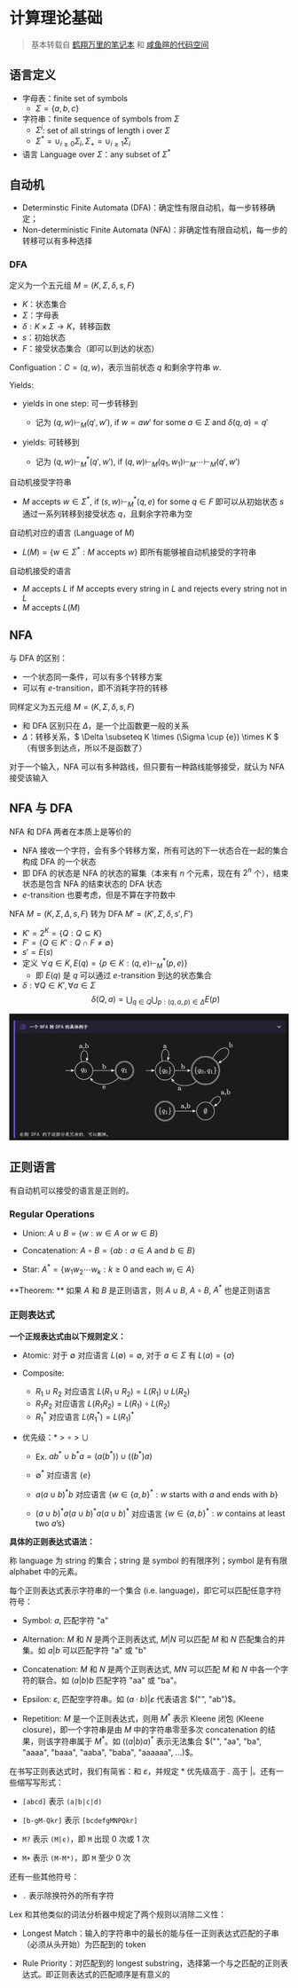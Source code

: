 # 计算理论基础

> 基本转载自 [鹤翔万里的笔记本](https://note.tonycrane.cc/cs/tcs/toc/topic1/) 和 [咸鱼暄的代码空间](https://xuan-insr.github.io/compile_principle/1%20Lexical%20Analysis/#22-%E6%AD%A3%E5%88%99%E8%A1%A8%E8%BE%BE%E5%BC%8F--regular-expressions)

## 语言定义

- 字母表：finite set of symbols
  - $\Sigma = \{a,b,c\}$
- 字符串：finite sequence of symbols from $\Sigma$
  - $\Sigma^i$: set of all strings of length i over $\Sigma$
  - $\Sigma^* = \cup_{i\geq0} \Sigma_i, \Sigma_+ = \cup_{i\geq 1} \Sigma_i$
- 语言 Language over $\Sigma$：any subset of $\Sigma^*$

## 自动机

- Determinstic Finite Automata (DFA)：确定性有限自动机，每一步转移确定；
- Non-deterministic Finite Automata (NFA)：非确定性有限自动机，每一步的转移可以有多种选择

### DFA

定义为一个五元组 $M = (K,\Sigma,\delta,s,F)$

- $K$：状态集合
- $\Sigma$：字母表
- $\delta: K\times \Sigma \to K$，转移函数
- $s$：初始状态
- $F$：接受状态集合（即可以到达的状态）

Configuation：$C = (q,w)$，表示当前状态 $q$ 和剩余字符串 $w$.

Yields:

- yields in one step: 可一步转移到
  - 记为 $(q,w) \vdash_M (q',w')$, if $w = aw'$ for some $a \in \Sigma$ and $\delta(q,a) = q'$
  
- yields: 可转移到
  - 记为 $(q,w) \vdash_M^* (q',w')$, if $(q,w) \vdash_M (q_1,w_1) \vdash_M \cdots \vdash_M (q',w')$

自动机接受字符串

- $M$ accepts $w \in \Sigma^*$, if $(s,w) \vdash_M^* (q,e)$ for some $q \in F$ 即可以从初始状态 $s$ 通过一系列转移到接受状态 $q$，且剩余字符串为空

自动机对应的语言 (Language of $M$)
- $L(M) = \{ w \in \Sigma^* : M \text{ accepts } w \}$ 即所有能够被自动机接受的字符串

自动机接受的语言
- $M$ accepts $L$ if $M$ accepts every string in $L$ and rejects every string not in $L$
- $M$ accepts $L(M)$

## NFA

与 DFA 的区别：

- 一个状态同一条件，可以有多个转移方案
- 可以有 $e$-transition，即不消耗字符的转移

同样定义为五元组 $M = (K,\Sigma,\delta,s,F)$

- 和 DFA 区别只在 $\Delta$，是一个比函数更一般的关系
- $\Delta$：转移关系，$ \Delta \subseteq K \times (\Sigma \cup \{e\}) \times K $（有很多到达点，所以不是函数了）

对于一个输入，NFA 可以有多种路线，但只要有一种路线能够接受，就认为 NFA 接受该输入

## NFA 与 DFA

NFA 和 DFA 两者在本质上是等价的

- NFA 接收一个字符，会有多个转移方案，所有可达的下一状态合在一起的集合构成 DFA 的一个状态
- 即 DFA 的状态是 NFA 的状态的幂集（本来有 $n$ 个元素，现在有 $2^n$ 个），结束状态是包含 NFA 的结束状态的 DFA 状态
- $e$-transition 也要考虑，但是不算在字符数中

NFA $M = (K, \Sigma, \Delta, s, F)$ 转为 DFA $M' = (K', \Sigma, \delta, s', F')$
- $K' = 2^K = \{ Q : Q \subseteq K \}$
- $F' = \{ Q \in K' : Q \cap F \neq \emptyset \}$
- $s' = E(s)$
- 定义 $\forall q \in K, E(q) = \{ p \in K : (q,e) \vdash_M^* (p,e) \}$
  - 即 $E(q)$ 是 $q$ 可以通过 $e$-transition 到达的状态集合
- $\delta: \forall Q \in K', \forall a \in \Sigma$
  $$
  \delta(Q,a) = \bigcup_{q \in Q} \bigcup_{p : (q,a,p) \in \Delta} E(p)
  $$

![image-20250222142815718](./assets/image-20250222142815718.png)

## 正则语言

有自动机可以接受的语言是正则的。

### Regular Operations

- Union: $A \cup B = \{ w : w \in A \text{ or } w \in B \}$
  
- Concatenation: $A \circ B = \{ ab : a \in A \text{ and } b \in B \}$

- Star: $A^* = \{ w_1 w_2 \cdots w_k : k \geq 0 \text{ and each } w_i \in A \}$

**Theorem: ** 如果 $A$ 和 $B$ 是正则语言，则 $A \cup B$, $A \circ B$, $A^*$ 也是正则语言

### 正则表达式

**一个正规表达式由以下规则定义：**

- Atomic: 对于 $\emptyset$ 对应语言 $L(\emptyset) = \emptyset$, 对于 $a \in \Sigma$ 有 $L(a) = \{a\}$

- Composite:
  - $R_1 \cup R_2$ 对应语言 $L(R_1 \cup R_2) = L(R_1) \cup L(R_2)$
  - $R_1 R_2$ 对应语言 $L(R_1 R_2) = L(R_1) \circ L(R_2)$
  - $R_1^*$ 对应语言 $L(R_1^*) = L(R_1)^*$

- 优先级：$*$ > $\circ$ > $\cup$
	- Ex. $ab^* \cup b^*a = (a(b^*)) \cup ((b^*)a)$
	- $\emptyset^*$ 对应语言 $\{e\}$
	- $a(a \cup b)^*b$ 对应语言 $\{w \in \{a,b\}^* : w \text{ starts with } a \text{ and ends with } b\}$

	- $(a \cup b)^*a(a \cup b)^*a(a \cup b)^*$ 对应语言 $\{w \in \{a,b\}^* : w \text{ contains at least two } a\text{'s}\}$

**具体的正则表达式语法：**

称 language 为 string 的集合；string 是 symbol 的有限序列；symbol 是有有限 alphabet 中的元素。

每个正则表达式表示字符串的一个集合 (i.e. language)，即它可以匹配任意字符符号：

- Symbol: $a$, 匹配字符 "a"

- Alternation: $M$ 和 $N$ 是两个正则表达式, $M|N$ 可以匹配 $M$ 和 $N$ 匹配集合的并集。如 $a|b$ 可以匹配字符 "a" 或 "b"

- Concatenation: $M$ 和 $N$ 是两个正则表达式, $MN$ 可以匹配 $M$ 和 $N$ 中各一个字符的联合。如 $(a | b)b$ 匹配字符 "aa" 或 "ba"。

- Epsilon: $\varepsilon$, 匹配空字符串。如 $(a·b)|\varepsilon$ 代表语言 $("", "ab")$。

- Repetition: $M$ 是一个正则表达式，则用 $M^*$ 表示 Kleene 闭包 (Kleene closure)，即一个字符串是由 $M$ 中的字符串零至多次 concatenation 的结果，则该字符串属于 $M^*$。如 $((a|b)a)^*$ 表示无法集合 $("", "aa", "ba", "aaaa", "baaa", "aaba", "baba", "aaaaaa", ...)$。

在书写正则表达式时，我们有简省：和 $\varepsilon$，并规定 $*$ 优先级高于 $.$ 高于 $|$。还有一些缩写写形式：

- `[abcd]` 表示 `(a|b|c|d)`

- `[b-gM-Qkr]` 表示 `[bcdefgMNPQkr]`

- `M?` 表示 `(M|ϵ)`，即 `M` 出现 0 次或 1 次

- `M+` 表示 `(M·M*)`，即 `M` 至少 0 次

还有一些其他符号：

- `.` 表示除换符外的所有字符


Lex 和其他类似的词法分析器中规定了两个规则以消除二义性：

- Longest Match：输入的字符串中的最长的能与任一正则表达式匹配的子串（必须从头开始）为匹配到的 token

- Rule Priority：对匹配到的 longest substring，选择第一个与之匹配的正则表达式。即正则表达式的匹配顺序是有意义的